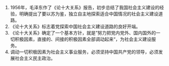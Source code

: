 1. 1956年，毛泽东作了《论十大关系》报告，初步总结了我国社会主义建设的经验，明确提出了要以苏为鉴，独立自主地探索适合中国情况的社会主义建设道路。
2. 《论十大关系》标志着党探索中国社会主义建设道路的良好开端。
3. 《论十大关系》确定了一个基本方针，就是”努力把党内党外、国内国外的一切积极因素，直接的、间接的积极因素全部调动起来“，为社会主义建设服务。 
4. 调动一切积极因素为社会主义事业服务，必须坚持中国共产党的领导，必须发展社会主义民主政治。 